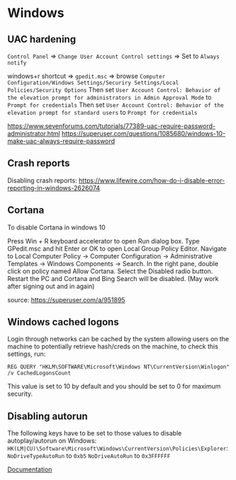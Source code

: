 # Windows

## UAC hardening

`Control Panel` => `Change User Account Control settings` => Set to `Always notify`

windows+r shortcut => `gpedit.msc` => browse `Computer Configuration/Windows Settings/Securiry Settings/Local Policies/Security Options`
Then set `User Account Control: Behavior of the elevation prompt for administrators in Admin Approval Mode` to `Prompt for credentials`
Then set `User Account Control: Behavior of the elevation prompt for standard users` to `Prompt for credentials`

https://www.sevenforums.com/tutorials/77389-uac-require-password-administrator.html
https://superuser.com/questions/1085680/windows-10-make-uac-always-require-password

## Crash reports

Disabling crash reports: https://www.lifewire.com/how-do-i-disable-error-reporting-in-windows-2626074

## Cortana

To disable Cortana in windows 10

Press Win + R keyboard accelerator to open Run dialog box.
Type GPedit.msc and hit Enter or OK to open Local Group Policy Editor. Navigate to Local Computer Policy -> Computer Configuration -> Administrative Templates -> Windows Components -> Search.
In the right pane, double click on policy named Allow Cortana.
Select the Disabled radio button.
Restart the PC and Cortana and Bing Search will be disabled. (May work after signing out and in again)

source: https://superuser.com/a/951895

## Windows cached logons

Login through networks can be cached by the system allowing users on the machine to potentially retrieve hash/creds on the machine, to check this settings, run:
```
REG QUERY "HKLM\SOFTWARE\Microsoft\Windows NT\CurrentVersion\Winlogon" /v CachedLogonsCount
```

This value is set to 10 by default and you should be set to 0 for maximum security.

## Disabling autorun

The following keys have to be set to those values to disable autoplay/autorun on Windows:
`HK(LM|CU)\Software\Microsoft\Windows\CurrentVersion\Policies\Explorer`:
`NoDriveTypeAutoRun` to `0xb5`
`NoDriveAutoRun` to `0x3FFFFFF`

[Documentation](https://technet.microsoft.com/en-us/library/cc938275.aspx)
